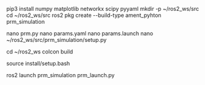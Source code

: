 pip3 install numpy matplotlib networkx scipy pyyaml
mkdir -p ~/ros2_ws/src
cd ~/ros2_ws/src
ros2 pkg create --build-type ament_pyhton prm_simulation

nano prm.py
nano params.yaml
nano params.launch
nano ~/ros2_ws/src/prm_simulation/setup.py

cd ~/ros2_ws
colcon build

source install/setup.bash

ros2 launch prm_simulation prm_launch.py
